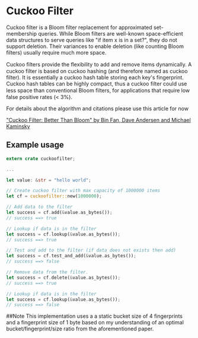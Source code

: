 # Cuckoo Filter

Cuckoo filter is a Bloom filter replacement for approximated set-membership queries. While Bloom filters are well-known space-efficient data structures to serve queries like "if item x is in a set?", they do not support deletion. Their variances to enable deletion (like counting Bloom filters) usually require much more space.

Cuckoo ﬁlters provide the ﬂexibility to add and remove items dynamically. A cuckoo filter is based on cuckoo hashing (and therefore named as cuckoo filter). It is essentially a cuckoo hash table storing each key's fingerprint. Cuckoo hash tables can be highly compact, thus a cuckoo filter could use less space than conventional Bloom ﬁlters, for applications that require low false positive rates (< 3%).

For details about the algorithm and citations please use this article for now

["Cuckoo Filter: Better Than Bloom" by Bin Fan, Dave Andersen and Michael Kaminsky](https://www.cs.cmu.edu/~dga/papers/cuckoo-conext2014.pdf)


## Example usage

```rust
extern crate cuckoofilter;

...

let value: &str = "hello world";

// Create cuckoo filter with max capacity of 1000000 items
let cf = cuckoofilter::new(1000000);

// Add data to the filter
let success = cf.add(&value.as_bytes());
// success ==> true

// Lookup if data is in the filter
let success = cf.lookup(&value.as_bytes());
// success ==> true

// Test and add to the filter (if data does not exists then add)
let success = cf.test_and_add(&value.as_bytes());
// success ==> false

// Remove data from the filter.
let success = cf.delete(&value.as_bytes());
// success ==> true

// Lookup if data is in the filter
let success = cf.lookup(&value.as_bytes());
// success ==> false
```


##Note
This implementation uses a a static bucket size of 4 fingerprints and a fingerprint size of 1 byte based on my understanding of an optimal bucket/fingerprint/size ratio from the aforementioned paper.
